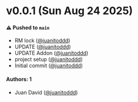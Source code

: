 # v0.0.1 (Sun Aug 24 2025)

#### ⚠️ Pushed to `main`

- RM lock ([@juanitoddd](https://github.com/juanitoddd))
- UPDATE ([@juanitoddd](https://github.com/juanitoddd))
- UPDATE Addon ([@juanitoddd](https://github.com/juanitoddd))
- project setup ([@juanitoddd](https://github.com/juanitoddd))
- Initial commit ([@juanitoddd](https://github.com/juanitoddd))

#### Authors: 1

- Juan David ([@juanitoddd](https://github.com/juanitoddd))
